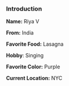 ### Introduction

**Name:** Riya V

**From:** India

**Favorite Food:** Lasagna

**Hobby**: Singing

**Favorite Color:** Purple

**Current Location:** NYC